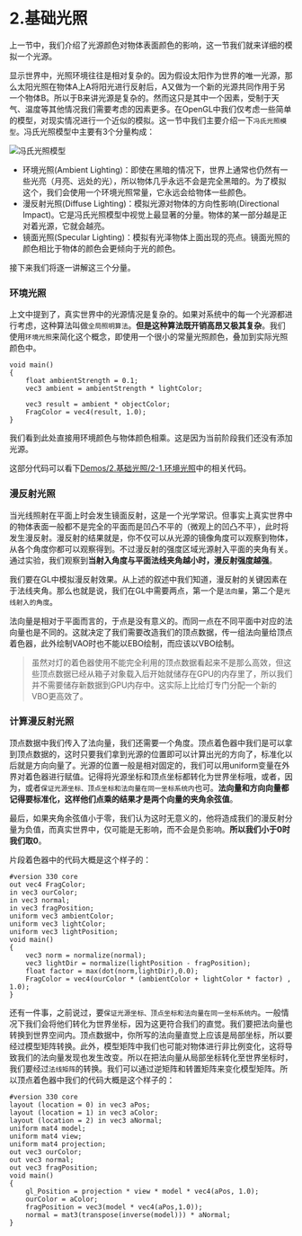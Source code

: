 # 2.基础光照

上一节中，我们介绍了光源颜色对物体表面颜色的影响，这一节我们就来详细的模拟一个光源。

显示世界中，光照环境往往是相对复杂的。因为假设太阳作为世界的唯一光源，那么太阳光照在物体A上A将阳光进行反射后，A又做为一个新的光源共同作用于另一个物体B。所以于B来讲光源是复杂的。然而这只是其中一个因素，受制于天气、温度等其他情况我们需要考虑的因素更多。在OpenGL中我们仅考虑一些简单的模型，对现实情况进行一个近似的模拟。这一节中我们主要介绍一下`冯氏光照模型`。冯氏光照模型中主要有3个分量构成：

![冯氏光照模型](https://learnopengl-cn.github.io/img/02/02/basic_lighting_phong.png)

- 环境光照(Ambient Lighting)：即使在黑暗的情况下，世界上通常也仍然有一些光亮（月亮、远处的光），所以物体几乎永远不会是完全黑暗的。为了模拟这个，我们会使用一个环境光照常量，它永远会给物体一些颜色。
- 漫反射光照(Diffuse Lighting)：模拟光源对物体的方向性影响(Directional Impact)。它是冯氏光照模型中视觉上最显著的分量。物体的某一部分越是正对着光源，它就会越亮。
- 镜面光照(Specular Lighting)：模拟有光泽物体上面出现的亮点。镜面光照的颜色相比于物体的颜色会更倾向于光的颜色。

接下来我们将逐一讲解这三个分量。

### 环境光照

上文中提到了，真实世界中的光源情况是复杂的。如果对系统中的每一个光源都进行考虑，这种算法叫做`全局照明算法`。**但是这种算法既开销高昂又极其复杂**。我们使用`环境光照`来简化这个概念，即使用一个很小的常量光照颜色，叠加到实际光照颜色中。

```
void main()
{
    float ambientStrength = 0.1;
    vec3 ambient = ambientStrength * lightColor;

    vec3 result = ambient * objectColor;
    FragColor = vec4(result, 1.0);
}
```

我们看到此处直接用环境颜色与物体颜色相乘。这是因为当前阶段我们还没有添加光源。

这部分代码可以看下[Demos/2.基础光照/2-1.环境光照](https://github.com/CodeWicky/Learning-OpenGL/tree/master/%E5%85%89%E7%85%A7/Demos/2.%E5%9F%BA%E7%A1%80%E5%85%89%E7%85%A7/2-1.%E7%8E%AF%E5%A2%83%E5%85%89%E7%85%A7)中的相关代码。

### 漫反射光照

当光线照射在平面上时会发生镜面反射，这是一个光学常识。但事实上真实世界中的物体表面一般都不是完全的平面而是凹凸不平的（微观上的凹凸不平），此时将发生漫反射。漫反射的结果就是，你不仅可以从光源的镜像角度可以观察到物体，从各个角度你都可以观察得到。不过漫反射的强度区域光源射入平面的夹角有关。通过实验，我们观察到**当射入角度与平面法线夹角越小时，漫反射强度越强**。

我们要在GL中模拟漫反射效果。从上述的叙述中我们知道，漫反射的关键因素在于法线夹角。那么也就是说，我们在GL中需要两点，第一个是`法向量`，第二个是`光线射入的角度`。

法向量是相对于平面而言的，于点是没有意义的。而同一点在不同平面中对应的法向量也是不同的。这就决定了我们需要改造我们的顶点数据，传一组法向量给顶点着色器，此外绘制VAO时也不能以EBO绘制，而应该以VBO绘制。

> 虽然对灯的着色器使用不能完全利用的顶点数据看起来不是那么高效，但这些顶点数据已经从箱子对象载入后开始就储存在GPU的内存里了，所以我们并不需要储存新数据到GPU内存中。这实际上比给灯专门分配一个新的VBO更高效了。

### 计算漫反射光照

顶点数据中我们传入了法向量，我们还需要一个角度。顶点着色器中我们是可以拿到顶点数据的，这时只要我们拿到光源的位置即可以计算出光的方向了，标准化以后就是方向向量了。光源的位置一般是相对固定的，我们可以用uniform变量在外界对着色器进行赋值。记得将光源坐标和顶点坐标都转化为世界坐标哦，或者，因为，或者`保证光源坐标、顶点坐标和法向量在同一坐标系统内`也可。**法向量和方向向量都记得要标准化，这样他们点乘的结果才是两个向量的夹角余弦值**。

最后，如果夹角余弦值小于零，我们认为这时无意义的，他将造成我们的漫反射分量为负值，而真实世界中，仅可能是无影响，而不会是负影响。**所以我们小于0时我们取0**。

片段着色器中的代码大概是这个样子的：

```
#version 330 core
out vec4 FragColor;
in vec3 ourColor;
in vec3 normal;
in vec3 fragPosition;
uniform vec3 ambientColor;
uniform vec3 lightColor;
uniform vec3 lightPosition;
void main()
{
    vec3 norm = normalize(normal);
    vec3 lightDir = normalize(lightPosition - fragPosition);
    float factor = max(dot(norm,lightDir),0.0);
    FragColor = vec4(ourColor * (ambientColor + lightColor * factor) , 1.0);
}
```

还有一件事，之前说过，要`保证光源坐标、顶点坐标和法向量在同一坐标系统内`。一般情况下我们会将他们转化为世界坐标，因为这更符合我们的直觉。我们要把法向量也转换到世界空间内。顶点数据中，你所写的法向量直觉上应该是局部坐标，所以要经过模型矩阵转换。此外，模型矩阵中我们也可能对物体进行非比例变化，这将导致我们的法向量发现也发生改变。所以在把法向量从局部坐标转化至世界坐标时，我们要经过`法线矩阵`的转换。我们可以通过逆矩阵和转置矩阵来变化模型矩阵。所以顶点着色器中我们的代码大概是这个样子的：

```
#version 330 core
layout (location = 0) in vec3 aPos;
layout (location = 1) in vec3 aColor;
layout (location = 2) in vec3 aNormal;
uniform mat4 model;
uniform mat4 view;
uniform mat4 projection;
out vec3 ourColor;
out vec3 normal;
out vec3 fragPosition;
void main()
{
    gl_Position = projection * view * model * vec4(aPos, 1.0);
    ourColor = aColor;
    fragPosition = vec3(model * vec4(aPos,1.0));
    normal = mat3(transpose(inverse(model))) * aNormal;
}
```








